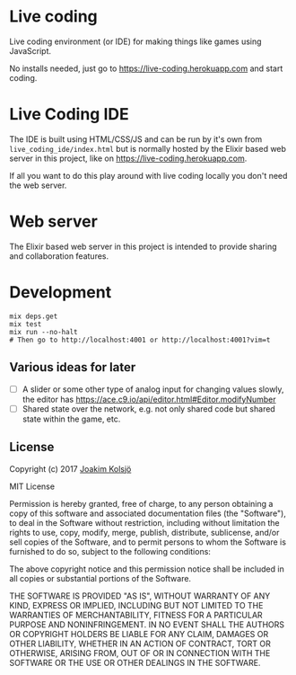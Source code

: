 # Live coding

Live coding environment (or IDE) for making things like games using JavaScript.

No installs needed, just go to <https://live-coding.herokuapp.com> and start coding.

# Live Coding IDE

The IDE is built using HTML/CSS/JS and can be run by it's own from `live_coding_ide/index.html` but is normally hosted by the Elixir based web server in this project, like on <https://live-coding.herokuapp.com>.

If all you want to do this play around with live coding locally you don't need the web server.

# Web server

The Elixir based web server in this project is intended to provide sharing and collaboration features.

# Development

    mix deps.get
    mix test
    mix run --no-halt
    # Then go to http://localhost:4001 or http://localhost:4001?vim=t

## Various ideas for later

- [ ] A slider or some other type of analog input for changing values slowly, the editor has https://ace.c9.io/api/editor.html#Editor.modifyNumber
- [ ] Shared state over the network, e.g. not only shared code but shared state within the game, etc.

## License

Copyright (c) 2017 [Joakim Kolsjö](https://twitter.com/joakimk)

MIT License

Permission is hereby granted, free of charge, to any person obtaining
a copy of this software and associated documentation files (the
"Software"), to deal in the Software without restriction, including
without limitation the rights to use, copy, modify, merge, publish,
distribute, sublicense, and/or sell copies of the Software, and to
permit persons to whom the Software is furnished to do so, subject to
the following conditions:

The above copyright notice and this permission notice shall be
included in all copies or substantial portions of the Software.

THE SOFTWARE IS PROVIDED "AS IS", WITHOUT WARRANTY OF ANY KIND,
EXPRESS OR IMPLIED, INCLUDING BUT NOT LIMITED TO THE WARRANTIES OF
MERCHANTABILITY, FITNESS FOR A PARTICULAR PURPOSE AND
NONINFRINGEMENT. IN NO EVENT SHALL THE AUTHORS OR COPYRIGHT HOLDERS BE
LIABLE FOR ANY CLAIM, DAMAGES OR OTHER LIABILITY, WHETHER IN AN ACTION
OF CONTRACT, TORT OR OTHERWISE, ARISING FROM, OUT OF OR IN CONNECTION
WITH THE SOFTWARE OR THE USE OR OTHER DEALINGS IN THE SOFTWARE.
